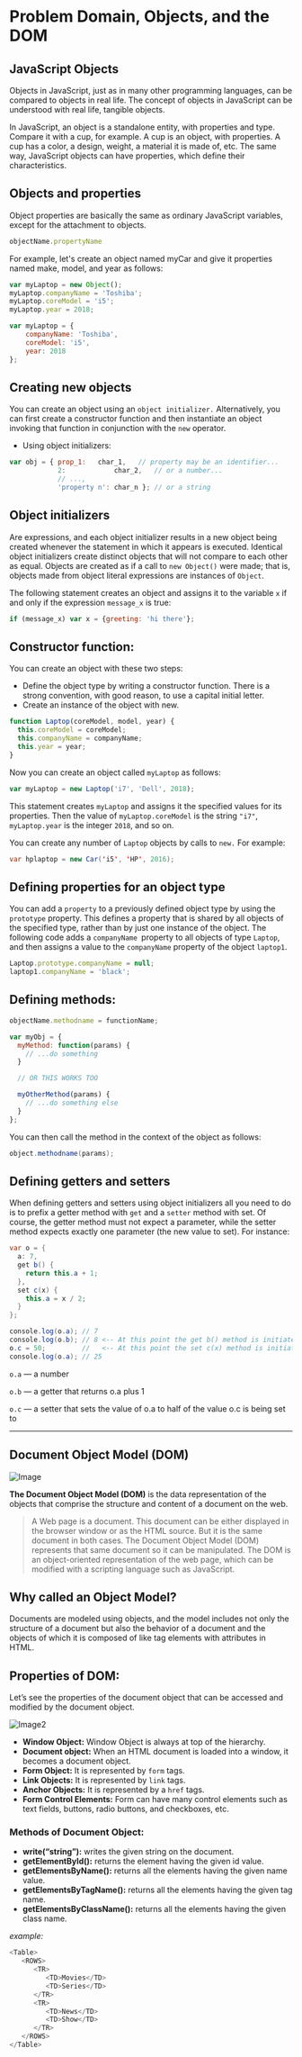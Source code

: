# Problem Domain, Objects, and the DOM

## JavaScript Objects
Objects in JavaScript, just as in many other programming languages, can be compared to objects in real life. The concept of objects in JavaScript can be understood with real life, tangible objects.

In JavaScript, an object is a standalone entity, with properties and type. Compare it with a cup, for example. A cup is an object, with properties. A cup has a color, a design, weight, a material it is made of, etc. The same way, JavaScript objects can have properties, which define their characteristics.

## Objects and properties
Object properties are basically the same as ordinary JavaScript variables, except for the attachment to objects. 
```javascript
objectName.propertyName
```
 For example, let's create an object named myCar and give it properties named make, model, and year as follows:
 ```javascript
 var myLaptop = new Object();
myLaptop.companyName = 'Toshiba';
myLaptop.coreModel = 'i5';
myLaptop.year = 2018;
```

```javascript
var myLaptop = {
    companyName: 'Toshiba',
    coreModel: 'i5',
    year: 2018
};
```
## Creating new objects
You can create an object using an `object initializer.` Alternatively, you can first create a constructor function and then instantiate an object invoking that function in conjunction with the `new` operator.

- Using object initializers:
```javascript
var obj = { prop_1:   char_1,   // property may be an identifier...
            2:            char_2,   // or a number...
            // ...,
            'property n': char_n }; // or a string
```

## Object initializers
Are expressions, and each object initializer results in a new object being created whenever the statement in which it appears is executed. Identical object initializers create distinct objects that will not compare to each other as equal. Objects are created as if a call to `new Object()` were made; that is, objects made from object literal expressions are instances of `Object`.

The following statement creates an object and assigns it to the variable `x` if and only if the expression `message_x` is true:

```javascript
if (message_x) var x = {greeting: 'hi there'};
```

## Constructor function:
You can create an object with these two steps:

- Define the object type by writing a constructor function. There is a strong convention, with good reason, to use a capital initial letter.
- Create an instance of the object with new.
```javascript
function Laptop(coreModel, model, year) {
  this.coreModel = coreModel;
  this.companyName = companyName;
  this.year = year;
}
```

Now you can create an object called `myLaptop` as follows:
```javascript
var myLaptop = new Laptop('i7', 'Dell', 2018);
```

This statement creates `myLaptop` and assigns it the specified values for its properties. Then the value of `myLaptop.coreModel` is the string `"i7"`, `myLaptop.year` is the integer `2018`, and so on.

You can create any number of `Laptop` objects by calls to `new.` For example:
```java
var hplaptop = new Car('i5', 'HP', 2016);
```
## Defining properties for an object type

You can add a `property` to a previously defined object type by using the `prototype` property. This defines a property that is shared by all objects of the specified type, rather than by just one instance of the object. 
The following code adds a `companyName `property to all objects of type `Laptop`, and then assigns a value to the `companyName` property of the object `laptop1`.

```javascript
Laptop.prototype.companyName = null;
laptop1.companyName = 'black';
```

## Defining methods:

```javascript
objectName.methodname = functionName;

var myObj = {
  myMethod: function(params) {
    // ...do something
  }

  // OR THIS WORKS TOO

  myOtherMethod(params) {
    // ...do something else
  }
};

```

You can then call the method in the context of the object as follows:
```java
object.methodname(params);
```
## Defining getters and setters

When defining getters and setters using object initializers all you need to do is to prefix a getter method with `get` and a `setter` method with set. Of course, the getter method must not expect a parameter, while the setter method expects exactly one parameter (the new value to set). For instance:
```java
var o = {
  a: 7,
  get b() {
    return this.a + 1;
  },
  set c(x) {
    this.a = x / 2;
  }
};

console.log(o.a); // 7
console.log(o.b); // 8 <-- At this point the get b() method is initiated.
o.c = 50;         //   <-- At this point the set c(x) method is initiated
console.log(o.a); // 25
```
`o.a` — a number

`o.b` — a getter that returns o.a plus 1

`o.c` — a setter that sets the value of o.a to half of the value o.c is being set to

___
## Document Object Model (DOM)
![Image](https://upload.wikimedia.org/wikipedia/commons/thumb/5/5a/DOM-model.svg/742px-DOM-model.svg.png)

**The Document Object Model (DOM)** is the data representation of the objects that comprise the structure and content of a document on the web.

> A Web page is a document. This document can be either displayed in the browser window or as the HTML source. But it is the same document in both cases. The Document Object Model (DOM) represents that same document so it can be manipulated. The DOM is an object-oriented representation of the web page, which can be modified with a scripting language such as JavaScript.


## Why called an Object Model?
Documents are modeled using objects, and the model includes not only the structure of a document but also the behavior of a document and the objects of which it is composed of like tag elements with attributes in HTML.
## Properties of DOM:
Let’s see the properties of the document object that can be accessed and modified by the document object. 

![Image2](https://media.geeksforgeeks.org/wp-content/uploads/DOM.png)

- **Window Object:** Window Object is always at top of the hierarchy.
- **Document object:** When an HTML document is loaded into a window, it becomes a document object.
- **Form Object:** It is represented by `form` tags.
- **Link Objects:** It is represented by `link` tags.
- **Anchor Objects:** It is represented by a `href` tags.
- **Form Control Elements:** Form can have many control elements such as text fields, buttons, radio buttons, and checkboxes, etc.

### **Methods of Document Object:**
 

- **write(“string”):** writes the given string on the document.
- **getElementById():** returns the element having the given id value.
- **getElementsByName():** returns all the elements having the given name value.
- **getElementsByTagName():** returns all the elements having the given tag name.
- **getElementsByClassName():** returns all the elements having the given class name.

_example:_

```javascript
<Table>
   <ROWS>
      <TR>
         <TD>Movies</TD>
         <TD>Series</TD>
      </TR>
      <TR>
         <TD>News</TD>
         <TD>Show</TD>
      </TR>
   </ROWS>
</Table>
```